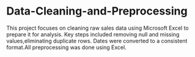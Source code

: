 # Data-Cleaning-and-Preprocessing
This project focuses on cleaning raw sales data using Microsoft Excel to prepare it for analysis. Key steps included removing null and missing values,eliminating duplicate rows. Dates were converted to a consistent format.All preprocessing was done using Excel.
